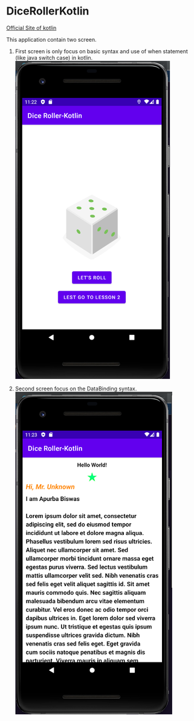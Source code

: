 # DiceRollerKotlin
[Official Site of kotlin](https://kotlinlang.org/docs/home.html)

This application contain two screen.
1. First screen is only focus on basic syntax and use of when statement (like java switch case) in kotlin.
![](https://github.com/Apurba000Biswas/DiceRollerKotlin/blob/main/screen_shots/Screenshot%20from%202021-04-13%2023-22-54.png)


2. Second screen focus on the DataBinding syntax.
![](https://github.com/Apurba000Biswas/DiceRollerKotlin/blob/main/screen_shots/Screenshot%20from%202021-04-13%2023-23-36.png)